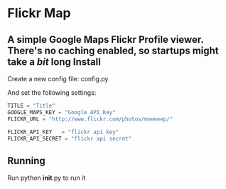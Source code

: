 Flickr Map
==========

A simple Google Maps Flickr Profile viewer. 
There's no caching enabled, so startups might take a *bit* long
Install
-------
Create a new config file: config.py

And set the following settings:
```python
TITLE = "Title"
GOOGLE_MAPS_KEY = "Google API Key"
FLICKR_URL = "http://www.flickr.com/photos/moeeeep/"

FLICKR_API_KEY   = "flickr api key"
FLICKR_API_SECRET = "flickr api secret"
```
Running
-------
Run python __init__.py to run it
